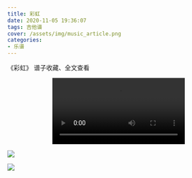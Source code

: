 ```yaml
---
title: 彩虹
date: 2020-11-05 19:36:07
tags: 吉他谱
cover: /assets/img/music_article.png
categories: 
- 乐谱
---
```


《彩虹》
谱子收藏、全文查看<!--more-->

<video src="http://files.yournotes.cn/video/%E5%BD%A9%E8%99%B9.mp4" controls="controls" autoplay="autoplay" style="max-width:100%;display:block;margin-left:auto;margin-right:auto;">您的浏览器不支持视频标签</video>

![](https://gitee-blogimage.oss-cn-beijing.aliyuncs.com/blogImage/%E5%BD%A9%E8%99%B9%EF%BC%88%E5%90%89%E4%BB%96%E8%B0%B1%EF%BC%89/%E5%BD%A9%E8%99%B91.webp)

![](https://gitee-blogimage.oss-cn-beijing.aliyuncs.com/blogImage/%E5%BD%A9%E8%99%B9%EF%BC%88%E5%90%89%E4%BB%96%E8%B0%B1%EF%BC%89/%E5%BD%A9%E8%99%B92.webp)